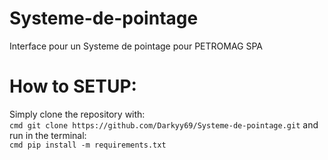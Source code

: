 # Systeme-de-pointage
Interface pour un  Systeme de pointage pour PETROMAG SPA

# How to SETUP:
Simply clone the repository with:<br>
```cmd git clone https://github.com/Darkyy69/Systeme-de-pointage.git```
and run in the terminal:<br>
```cmd pip install -m requirements.txt```
